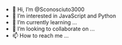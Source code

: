 - 👋 Hi, I’m @Sconosciuto3000
- 👀 I’m interested in JavaScript and Python
- 🌱 I’m currently learning ...
- 💞️ I’m looking to collaborate on ...
- 📫 How to reach me ...

<!---
Sconosciuto3000/Sconosciuto3000 is a ✨ special ✨ repository because its `README.md` (this file) appears on your GitHub profile.
You can click the Preview link to take a look at your changes.
--->
